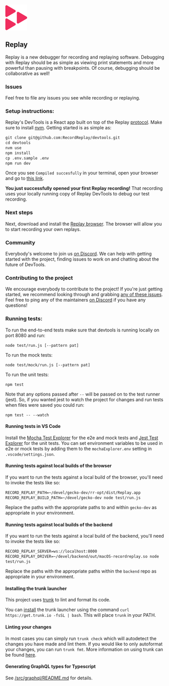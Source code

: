 ![](/public/images/logo.svg)

## Replay

Replay is a new debugger for recording and replaying software. Debugging with Replay should be as simple as viewing print statements and more powerful than pausing with breakpoints. Of course, debugging should be collaborative as well!

### Issues

Feel free to file any issues you see while recording or replaying.

### Setup instructions:

Replay's DevTools is a React app built on top of the Replay [protocol](https://www.notion.so/replayio/Protocol-d8e7b5f428594589ab60c42afad782c1). Make sure to install [nvm](https://github.com/nvm-sh/nvm#installing-and-updating). Getting started is as simple as:

```
git clone git@github.com:RecordReplay/devtools.git
cd devtools
nvm use
npm install
cp .env.sample .env
npm run dev
```

Once you see `Compiled succesfully` in your terminal, open your browser and go to [this link](http://localhost:8080/recording/d5ce272f-a3de-4af6-8943-2595cb54f1e3).

**You just successfully opened your first Replay recording!** That recording uses your locally running copy of Replay DevTools to debug our test recording.

### Next steps

Next, download and install the [Replay browser](https://www.replay.io/). The browser will allow you to start recording your own replays.

### Community

Everybody's welcome to join us [on Discord](https://replay.io/discord/). We can help with getting started with the project, finding issues to work on and chatting about the future of DevTools.

### Contributing to the project

We encourage everybody to contribute to the project! If you're just getting started, we recommend looking through and grabbing [any of these issues](https://github.com/RecordReplay/devtools/issues?q=is%3Aissue+is%3Aopen+label%3A%22Good+first+issue%22). Feel free to ping any of the maintainers [on Discord](https://replay.io/discord/) if you have any questions! 

### Running tests:

To run the end-to-end tests make sure that devtools is running locally on port 8080 and run:

```
node test/run.js [--pattern pat]
```

To run the mock tests:

```
node test/mock/run.js [--pattern pat]
```

To run the unit tests:

```
npm test
```

Note that any options passed after `--` will be passed on to the test runner (jest). So, if you wanted jest to watch the project for changes and run tests when files were saved you could run:

```
npm test -- --watch
```

#### Running tests in VS Code

Install the [Mocha Test Explorer](https://marketplace.visualstudio.com/items?itemName=hbenl.vscode-mocha-test-adapter) for the e2e and mock tests and [Jest Test Explorer](https://marketplace.visualstudio.com/items?itemName=kavod-io.vscode-jest-test-adapter) for the unit tests.
You can set environment variables to be used in e2e or mock tests by adding them to the `mochaExplorer.env` setting in `.vscode/settings.json`.

#### Running tests against local builds of the browser

If you want to run the tests against a local build of the browser, you'll need to invoke the tests like so:

```
RECORD_REPLAY_PATH=~/devel/gecko-dev/rr-opt/dist/Replay.app RECORD_REPLAY_BUILD_PATH=~/devel/gecko-dev node test/run.js
```

Replace the paths with the appropriate paths to and within `gecko-dev` as appropriate in your environment.

#### Running tests against local builds of the backend

If you want to run the tests against a local build of the backend, you'll need to invoke the tests like so:

```
RECORD_REPLAY_SERVER=ws://localhost:8000 RECORD_REPLAY_DRIVER=~/devel/backend/out/macOS-recordreplay.so node test/run.js
```

Replace the paths with the appropriate paths within the `backend` repo as appropriate in your environment.

#### Installing the trunk launcher

This project uses [trunk](https://trunk.io) to lint and format its code.

You can [install](https://docs.trunk.io/getting-started) the trunk launcher using the command `curl https://get.trunk.io -fsSL | bash`. This will place `trunk` in your PATH.

#### Linting your changes

In most cases you can simply run `trunk check` which will autodetect the changes you have made and lint them.
If you would like to only autoformat your changes, you can run `trunk fmt`.
More information on using trunk can be found [here](https://docs.trunk.io/getting-started/usage).

#### Generating GraphQL types for Typescript

See [/src/graphql/README.md](./src/graphql/README.md) for details.
